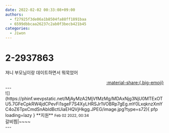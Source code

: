 ```yaml
---
date: 2022-02-02 00:33:08+09:00
authors:
  - f27925f3de06a1b8504fa88ff1891baa
  - 6599dbbcaa26237c2ab0f3becb421b45
categories:
  - Jiwon
---
```


# 2-2937863

<div class="post-container" markdown="1">
<div class="content-container md-sidebar__scrollwrap" markdown="1">

져니 부모님이랑 데이트하면서 뭐묵었어

</div>
</div>

<div style="text-align: right;" markdown="1">
<a href="https://weverse.io/fromis9/fanpost/2-2937863" style="text-align: right;">:material-share:{.big-emoji}</a>
</div>
---

<div class="comments-container md-sidebar__scrollwrap" markdown="1">
<div class="comment" markdown="1">
<div class='id-container' markdown="1">
![](https://phinf.wevpstatic.net/MjAyMzA2MjVfMzMg/MDAxNjg3NjU0MTExOTU5.7GFeCpkRW4jdCPevFi1sgeF7S4XyLHRSJr1VOBRp7gEg.mY0LxqknzXmYC4oZ6TpxCmdSnAbldBctUiaEHQVjHkgg.JPEG/image.jpg?type=s72){ pfp loading=lazy }
**<span class="artist">지원</span>** <small>Feb 02 2022, 00:34</small><br>
</div>
<div class='comment-body' markdown="1">
갈비찜|~~~~
</div>
</div>
</div>
---
